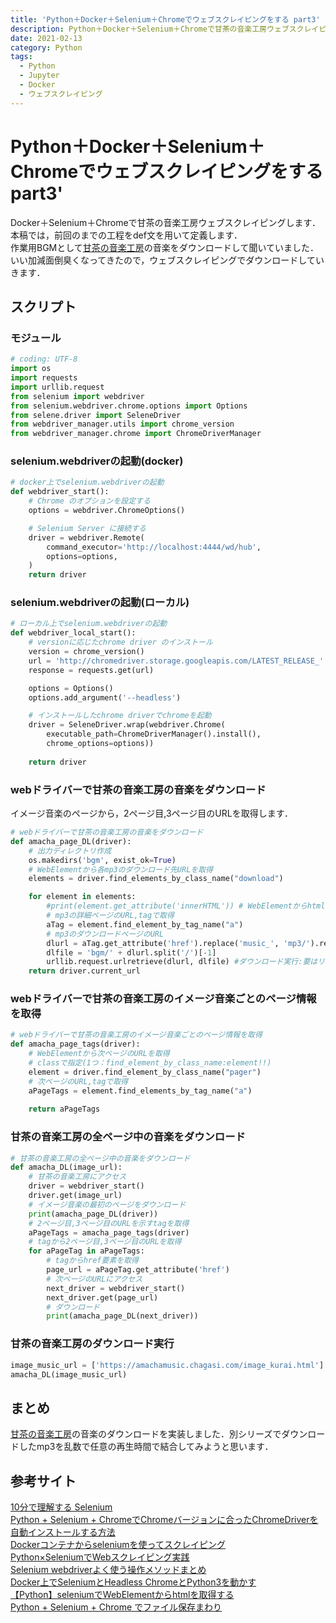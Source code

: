 ```yaml
---
title: 'Python＋Docker＋Selenium＋Chromeでウェブスクレイピングをする part3'
description: Python＋Docker＋Selenium＋Chromeで甘茶の音楽工房ウェブスクレイピングします．本稿では，前回のまでの工程をdef文を用いて定義します．
date: 2021-02-13
category: Python
tags:
  - Python
  - Jupyter
  - Docker
  - ウェブスクレイピング
---
```

# Python＋Docker＋Selenium＋Chromeでウェブスクレイピングをする part3'
Docker＋Selenium＋Chromeで甘茶の音楽工房ウェブスクレイピングします．本稿では，前回のまでの工程をdef文を用いて定義します．<br>
作業用BGMとして[甘茶の音楽工房](https://amachamusic.chagasi.com/image_kurai.htm)の音楽をダウンロードして聞いていました．いい加減面倒臭くなってきたので，ウェブスクレイピングでダウンロードしていきます．

## スクリプト
### モジュール
```python
# coding: UTF-8
import os
import requests
import urllib.request
from selenium import webdriver
from selenium.webdriver.chrome.options import Options
from selene.driver import SeleneDriver
from webdriver_manager.utils import chrome_version
from webdriver_manager.chrome import ChromeDriverManager
```

### selenium.webdriverの起動(docker)
```python
# docker上でselenium.webdriverの起動
def webdriver_start():
    # Chrome のオプションを設定する
    options = webdriver.ChromeOptions()

    # Selenium Server に接続する
    driver = webdriver.Remote(
        command_executor='http://localhost:4444/wd/hub',
        options=options,
    )
    return driver
```
### selenium.webdriverの起動(ローカル)
```python
# ローカル上でselenium.webdriverの起動
def webdriver_local_start():
    # versionに応じたchrome driver のインストール
    version = chrome_version()
    url = 'http://chromedriver.storage.googleapis.com/LATEST_RELEASE_' + version
    response = requests.get(url)

    options = Options()
    options.add_argument('--headless')

    # インストールしたchrome driverでchromeを起動
    driver = SeleneDriver.wrap(webdriver.Chrome(
        executable_path=ChromeDriverManager().install(), 
        chrome_options=options))
    
    return driver
```

### webドライバーで甘茶の音楽工房の音楽をダウンロード
イメージ音楽のページから，2ページ目,3ページ目のURLを取得します．
```python
# webドライバーで甘茶の音楽工房の音楽をダウンロード
def amacha_page_DL(driver):
    # 出力ディレクトリ作成
    os.makedirs('bgm', exist_ok=True)
    # WebElementから各mp3のダウンロード先URLを取得
    elements = driver.find_elements_by_class_name("download")

    for element in elements:
        #print(element.get_attribute('innerHTML')) # WebElementからhtmlを取得
        # mp3の詳細ページのURL,tagで取得
        aTag = element.find_element_by_tag_name("a")
        # mp3のダウンロードページのURL
        dlurl = aTag.get_attribute('href').replace('music_', 'mp3/').replace('.html', '.mp3')
        dlfile = 'bgm/' + dlurl.split('/')[-1]
        urllib.request.urlretrieve(dlurl, dlfile) #ダウンロード実行:要はリンク先をダウンロード
    return driver.current_url
```

### webドライバーで甘茶の音楽工房のイメージ音楽ごとのページ情報を取得
```python
# webドライバーで甘茶の音楽工房のイメージ音楽ごとのページ情報を取得
def amacha_page_tags(driver):
    # WebElementから次ページのURLを取得
    # classで指定(1つ：find_element_by_class_name:element!!)
    element = driver.find_element_by_class_name("pager")
    # 次ページのURL,tagで取得
    aPageTags = element.find_elements_by_tag_name("a")
    
    return aPageTags
```

### 甘茶の音楽工房の全ページ中の音楽をダウンロード
```python
# 甘茶の音楽工房の全ページ中の音楽をダウンロード
def amacha_DL(image_url):
    # 甘茶の音楽工房にアクセス
    driver = webdriver_start()
    driver.get(image_url)
    # イメージ音楽の最初のページをダウンロード
    print(amacha_page_DL(driver))
    # 2ページ目,3ページ目のURLを示すtagを取得
    aPageTags = amacha_page_tags(driver)
    # tagから2ページ目,3ページ目のURLを取得
    for aPageTag in aPageTags:
        # tagからhref要素を取得
        page_url = aPageTag.get_attribute('href')
        # 次ページのURLにアクセス
        next_driver = webdriver_start()
        next_driver.get(page_url)
        # ダウンロード
        print(amacha_page_DL(next_driver))
```
### 甘茶の音楽工房のダウンロード実行
```python
image_music_url = ['https://amachamusic.chagasi.com/image_kurai.html']
amacha_DL(image_music_url)
```

## まとめ
[甘茶の音楽工房](https://amachamusic.chagasi.com/image_kurai.htm)の音楽のダウンロードを実装しました．別シリーズでダウンロードしたmp3を乱数で任意の再生時間で結合してみようと思います．


## 参考サイト
[10分で理解する Selenium](https://qiita.com/Chanmoro/items/9a3c86bb465c1cce738a)<br>
[Python + Selenium + ChromeでChromeバージョンに合ったChromeDriverを自動インストールする方法](https://qiita.com/UrTom/items/bcd4d28443826ed92921)<br>
[Dockerコンテナからseleniumを使ってスクレイピング](https://qiita.com/kei0919/items/f6f696169c92c936374c)<br>
[Python×SeleniumでWebスクレイピング実践](https://qiita.com/maroKanatani/items/e52984f37cc5474ccd98)<br>
[Selenium webdriverよく使う操作メソッドまとめ](https://qiita.com/mochio/items/dc9935ee607895420186)<br>
[Docker上でSeleniumとHeadless ChromeとPython3を動かす](https://qiita.com/sikkim/items/447b72e6ec45849058cd)<br>
[【Python】seleniumでWebElementからhtmlを取得する](https://engineeeer.com/python-selenium-webelement-get-html/)<br>
[Python + Selenium + Chrome でファイル保存まわり](https://qiita.com/memakura/items/f80d2e2c59514cfc14c9)
